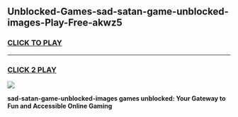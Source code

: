 
## Unblocked-Games-sad-satan-game-unblocked-images-Play-Free-akwz5
<h3>
<a href="https://premium76.site?title=sad-satan-game-unblocked-images&ref=10A">CLICK TO PLAY</a></h3>
<hr>

<h3>
<a href="https://premium76.site?title=sad-satan-game-unblocked-images&ref=10A">CLICK 2 PLAY</a>
  
</h3>

<a href="https://premium76.site?title=sad-satan-game-unblocked-images&ref=10A"><img src="https://clearcache.store/games.png"></a>


**sad-satan-game-unblocked-images games unblocked: Your Gateway to Fun and Accessible Online Gaming**
